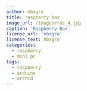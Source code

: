 ```yaml
---
author: mbagro
title: raspberry box 
image_url: /images/ras_4.jpg
caption: 'Raspberry Box'
license_url: 'mbagro'
license_text: mbagro
categories:
  - raspberry
  - mini pc
tags:
  - raspberry
  - arduino
  - orchid
---
```

